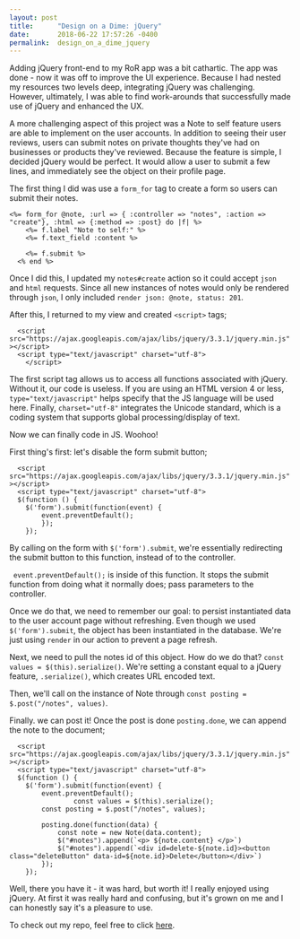 ```yaml
---
layout: post
title:      "Design on a Dime: jQuery"
date:       2018-06-22 17:57:26 -0400
permalink:  design_on_a_dime_jquery
---
```



Adding jQuery front-end to my RoR app was a bit cathartic. The app was done - now it was off to improve the UI experience. Because I had nested my resources two levels deep, integrating jQuery was challenging. However, ultimately, I was able to find work-arounds that successfully made use of jQuery and enhanced the UX.

A more challenging aspect of this project was a Note to self feature users are able to implement on the user accounts. In addition to seeing their user reviews, users can submit notes on private thoughts they've had on businesses or products they've reviewed. Because the feature is simple, I decided jQuery would be perfect. It would allow a user to submit a few lines, and immediately see the object on their profile page. 

The first thing I did was use a `form_for` tag to create a form so users can submit their notes.  

```
<%= form_for @note, :url => { :controller => "notes", :action => "create"}, :html => {:method => :post} do |f| %>
    <%= f.label "Note to self:" %>
    <%= f.text_field :content %>
  
    <%= f.submit %>
  <% end %>
```

Once I did this, I updated my `notes#create` action so it could accept `json` and `html` requests. Since all new instances of notes would only be rendered through `json`, I only included `render json: @note, status: 201`. 

After this, I returned to my view and created `<script>` tags;

```
  <script src="https://ajax.googleapis.com/ajax/libs/jquery/3.3.1/jquery.min.js" ></script>
  <script type="text/javascript" charset="utf-8">
	</script>
```

The first script tag allows us to access all functions associated with jQuery. Without it, our code is useless. If you are using an HTML version 4 or less, `type="text/javascript"` helps specify that the JS language will be used here. Finally, `charset="utf-8"` integrates the Unicode standard, which is a coding system that supports global processing/display of text.

Now we can finally code in JS. Woohoo!

First thing's first: let's disable the form submit button;


```
  <script src="https://ajax.googleapis.com/ajax/libs/jquery/3.3.1/jquery.min.js" ></script>
  <script type="text/javascript" charset="utf-8">
  $(function () {
    $('form').submit(function(event) {
        event.preventDefault();
        });
    });
```

By calling on the form with `$('form').submit`, we're essentially  redirecting the submit button to this function, instead of to the controller.

` event.preventDefault();` is inside of this function. It stops the submit function from doing what it normally does; pass parameters to the controller. 

Once we do that, we need to remember our goal: to persist instantiated data to the user account page without refreshing. Even though we used `$('form').submit`, the object has been instantiated in the database. We're just using `render` in our action to prevent a page refresh.

Next, we need to pull the notes id of this object. How do we do that? `const values = $(this).serialize()`. We're setting a constant equal to a jQuery feature, `.serialize()`, which creates URL encoded text.

Then, we'll call on the instance of Note through `const posting = $.post("/notes", values)`. 

Finally. we can post it! Once the post is done `posting.done`, we can append the note to the document;

```
  <script src="https://ajax.googleapis.com/ajax/libs/jquery/3.3.1/jquery.min.js" ></script>
  <script type="text/javascript" charset="utf-8">
  $(function () {
    $('form').submit(function(event) {
        event.preventDefault();
				const values = $(this).serialize();
        const posting = $.post("/notes", values);
        
        posting.done(function(data) {
            const note = new Note(data.content);
            $("#notes").append(`<p> ${note.content} </p>`)
            $("#notes").append(`<div id=delete-${note.id}><button class="deleteButton" data-id=${note.id}>Delete</button></div>`)
        });
    });
```

Well, there you have it - it was hard, but worth it! I really enjoyed using jQuery. At first it was really hard and confusing, but it's grown on me and I can honestly say it's a pleasure to use.

To check out my repo, feel free to click [here](https://github.com/eyosef/spirited).
